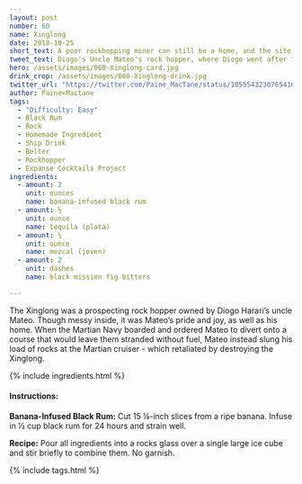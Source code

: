 ```yaml
---
layout: post
number: 60
name: Xinglong
date: 2018-10-25
short_text: A poor rockhopping miner can still be a home, and the site of tragic resistance.
tweet_text: Diogo's Uncle Mateo's rock hopper, where Diogo went after failing as a water thief on Ceres. 
hero: /assets/images/060-Xinglong-card.jpg
drink_crop: /assets/images/060-Xinglong-drink.jpg
twitter_url: "https://twitter.com/Paine_MacTane/status/1055543230765416449"
author: Paine×Mactane
tags:
  - "Difficulty: Easy"
  - Black Rum
  - Rock
  - Homemade Ingredient
  - Ship Drink
  - Belter
  - Rockhopper
  - Expanse Cocktails Project
ingredients:
  - amount: 2
    unit: ounces
    name: banana-infused black rum
  - amount: ½
    unit: ounce
    name: tequila (plata)
  - amount: ¼
    unit: ounce
    name: mezcal (joven)
  - amount: 2
    unit: dashes
    name: black mission fig bitters

---
```


The Xinglong was a prospecting rock hopper owned by Diogo Harari’s uncle Mateo. Though messy inside, it was Mateo’s pride and joy, as well as his home. When the Martian Navy boarded and ordered Mateo to divert onto a course that would leave them stranded without fuel, Mateo instead slung his load of rocks at the Martian cruiser - which retaliated by destroying the Xinglong.

{% include ingredients.html %}

#### Instructions:

<strong>Banana-Infused Black Rum:</strong> Cut 15 ¼-inch slices from a ripe banana. Infuse in ½ cup black rum for 24 hours and strain well.

<strong>Recipe:</strong> Pour all ingredients into a rocks glass over a single large ice cube and stir briefly to combine them. No garnish.

{% include tags.html %}
